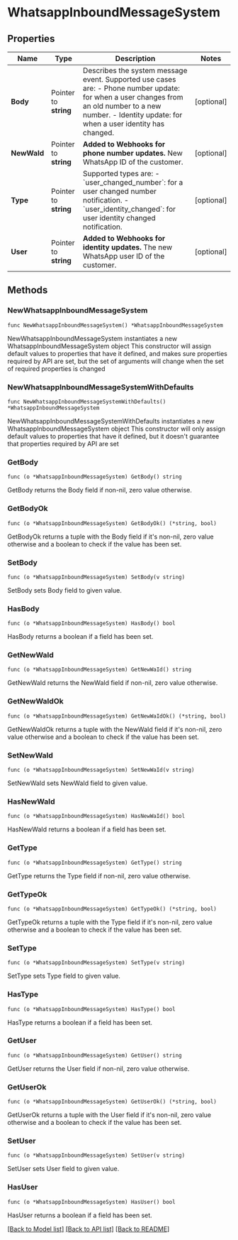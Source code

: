 # WhatsappInboundMessageSystem

## Properties

Name | Type | Description | Notes
------------ | ------------- | ------------- | -------------
**Body** | Pointer to **string** | Describes the system message event. Supported use cases are: - Phone number update: for when a user changes from an old number to a new number. - Identity update: for when a user identity has changed. | [optional] 
**NewWaId** | Pointer to **string** | **Added to Webhooks for phone number updates.**  New WhatsApp ID of the customer. | [optional] 
**Type** | Pointer to **string** | Supported types are: - &#x60;user_changed_number&#x60;: for a user changed number notification. - &#x60;user_identity_changed&#x60;: for user identity changed notification. | [optional] 
**User** | Pointer to **string** | **Added to Webhooks for identity updates.**  The new WhatsApp user ID of the customer. | [optional] 

## Methods

### NewWhatsappInboundMessageSystem

`func NewWhatsappInboundMessageSystem() *WhatsappInboundMessageSystem`

NewWhatsappInboundMessageSystem instantiates a new WhatsappInboundMessageSystem object
This constructor will assign default values to properties that have it defined,
and makes sure properties required by API are set, but the set of arguments
will change when the set of required properties is changed

### NewWhatsappInboundMessageSystemWithDefaults

`func NewWhatsappInboundMessageSystemWithDefaults() *WhatsappInboundMessageSystem`

NewWhatsappInboundMessageSystemWithDefaults instantiates a new WhatsappInboundMessageSystem object
This constructor will only assign default values to properties that have it defined,
but it doesn't guarantee that properties required by API are set

### GetBody

`func (o *WhatsappInboundMessageSystem) GetBody() string`

GetBody returns the Body field if non-nil, zero value otherwise.

### GetBodyOk

`func (o *WhatsappInboundMessageSystem) GetBodyOk() (*string, bool)`

GetBodyOk returns a tuple with the Body field if it's non-nil, zero value otherwise
and a boolean to check if the value has been set.

### SetBody

`func (o *WhatsappInboundMessageSystem) SetBody(v string)`

SetBody sets Body field to given value.

### HasBody

`func (o *WhatsappInboundMessageSystem) HasBody() bool`

HasBody returns a boolean if a field has been set.

### GetNewWaId

`func (o *WhatsappInboundMessageSystem) GetNewWaId() string`

GetNewWaId returns the NewWaId field if non-nil, zero value otherwise.

### GetNewWaIdOk

`func (o *WhatsappInboundMessageSystem) GetNewWaIdOk() (*string, bool)`

GetNewWaIdOk returns a tuple with the NewWaId field if it's non-nil, zero value otherwise
and a boolean to check if the value has been set.

### SetNewWaId

`func (o *WhatsappInboundMessageSystem) SetNewWaId(v string)`

SetNewWaId sets NewWaId field to given value.

### HasNewWaId

`func (o *WhatsappInboundMessageSystem) HasNewWaId() bool`

HasNewWaId returns a boolean if a field has been set.

### GetType

`func (o *WhatsappInboundMessageSystem) GetType() string`

GetType returns the Type field if non-nil, zero value otherwise.

### GetTypeOk

`func (o *WhatsappInboundMessageSystem) GetTypeOk() (*string, bool)`

GetTypeOk returns a tuple with the Type field if it's non-nil, zero value otherwise
and a boolean to check if the value has been set.

### SetType

`func (o *WhatsappInboundMessageSystem) SetType(v string)`

SetType sets Type field to given value.

### HasType

`func (o *WhatsappInboundMessageSystem) HasType() bool`

HasType returns a boolean if a field has been set.

### GetUser

`func (o *WhatsappInboundMessageSystem) GetUser() string`

GetUser returns the User field if non-nil, zero value otherwise.

### GetUserOk

`func (o *WhatsappInboundMessageSystem) GetUserOk() (*string, bool)`

GetUserOk returns a tuple with the User field if it's non-nil, zero value otherwise
and a boolean to check if the value has been set.

### SetUser

`func (o *WhatsappInboundMessageSystem) SetUser(v string)`

SetUser sets User field to given value.

### HasUser

`func (o *WhatsappInboundMessageSystem) HasUser() bool`

HasUser returns a boolean if a field has been set.


[[Back to Model list]](../README.md#documentation-for-models) [[Back to API list]](../README.md#documentation-for-api-endpoints) [[Back to README]](../README.md)


